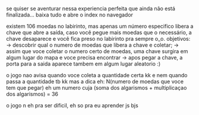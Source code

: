 se quiser se aventurar nessa experiencia perfeita que ainda não está finalizada... baixa tudo e abre o index no navegador

existem 106 moedas no labirinto, mas apenas um número especifico libera a chave que abre a saída, caso você pegue mais moedas 
que o necessário, a chave desaparece e você fica preso no labirinto pra sempre o_o. 
objetivos:
-> descobrir qual o numero de moedas que libera a chave e coletar;
-> assim que voce coletar o numero certo de moedas, uma chave surgira em algum lugar do mapa e voce precisa encontrar
-> apos pegar a chave, a porta para a saida aparece tambem em algum lugar aleatorio :)

o jogo nao avisa quando voce coleta a quantidade certa kk e nem quando passa a quantidade tb kk
mas a dica eh:
N(numero de moedas que voce tem que pegar) eh um numero cuja (soma dos algarismos + multiplicaçao dos algarismos) = 36

o jogo n eh pra ser dificil, eh so pra eu aprender js bjs
